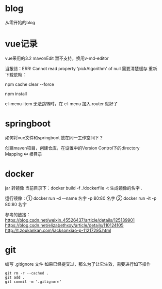 # blog
从零开始的blog
# vue记录
vue采用的3.2 mavonEdit 暂不支持，换用v-md-editor

当报错：ERR! Cannot read property 'pickAlgorithm' of null
需要清楚缓存 重新下载依赖：

npm cache clear --force

npm install

el-menu-item 无法跳转时，在 el-menu 加入 router 就好了

# springboot
如何将vue文件和springboot 放在同一工作空间下？



创建maven项目，创建仓库，在设置中的Version Control下的directory Mapping 中 根目录

# docker 
jar 转镜像
当前目录下：docker build -f ./dockerfile -t 生成镜像的名字 .

运行镜像：① docker run -d --name 名字 -p 80:80 名字
    ② docker run -it -p 80:80 名字


参考的链接：
https://blog.csdn.net/weixin_45526437/article/details/125139901
https://blog.csdn.net/elizabethxxy/article/details/110124105
http://t.zoukankan.com/jacksonxiao-p-11217295.html


# git
编写 .gitignore 文件 如果已经提交过，那么为了让它生效，需要进行如下操作

    git rm -r --cached .
    git add .
    git commit -m '.gitignore'